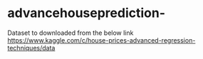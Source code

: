 # advancehouseprediction-
Dataset to downloaded from the below link 
https://www.kaggle.com/c/house-prices-advanced-regression-techniques/data

